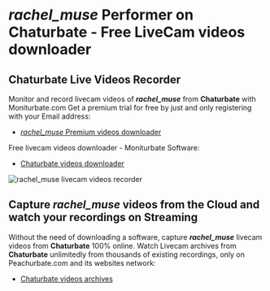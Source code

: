 # _rachel_muse_ Performer on Chaturbate - Free LiveCam videos downloader

## Chaturbate Live Videos Recorder

Monitor and record livecam videos of **_rachel_muse_** from **Chaturbate** with Moniturbate.com
Get a premium trial for free by just and only registering with your Email address:
* [_rachel_muse_ Premium videos downloader](https://moniturbate.com/request-demo-licence-key.html)

Free livecam videos downloader - Moniturbate Software:
* [Chaturbate videos downloader](https://moniturbate.com/moniturbate-download-software.html)

![_rachel_muse_ livecam videos recorder](https://peachurnet.com/templates/moniturbate-software.png)


## Capture _rachel_muse_ videos from the Cloud and watch your recordings on Streaming

Without the need of downloading a software, capture **_rachel_muse_** livecam videos from **Chaturbate** 100% online.
Watch Livecam archives from **Chaturbate** unlimitedly from thousands of existing recordings, only on Peachurbate.com and its websites network:
* [Chaturbate videos archives](https://peachurnet.com/)